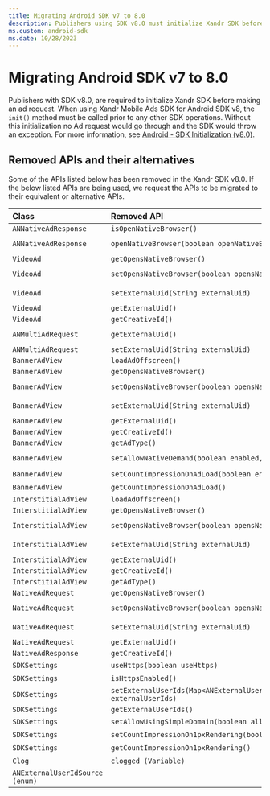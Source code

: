 ```yaml
---
title: Migrating Android SDK v7 to 8.0
description: Publishers using SDK v8.0 must initialize Xandr SDK before making an ad request to avoid exceptions.
ms.custom: android-sdk
ms.date: 10/28/2023
---
```


# Migrating Android SDK v7 to 8.0

Publishers with SDK v8.0, are required to initialize Xandr SDK before making an ad request. When using Xandr Mobile Ads SDK for Android SDK v8, the `init()` method must be called prior to any other SDK operations. Without this initialization no Ad request would go through and the SDK would throw an exception. For more information, see [Android - SDK Initialization (v8.0)](./android-sdk-initialization-v8-0.md).

## Removed APIs and their alternatives

Some of the APIs listed below has been removed in the Xandr SDK v8.0. If the below listed APIs are being used, we request the APIs to be migrated to their equivalent or alternative APIs.

| Class | Removed API | Alternate API |
|:---|:---|:---|
| `ANNativeAdResponse` | `isOpenNativeBrowser()` | `getClickThroughAction()` |
| `ANNativeAdResponse` | `openNativeBrowser(boolean openNativeBrowser)` | `setClickThroughAction(ANClickThroughAction clickThroughAction)` |
| `VideoAd` | `getOpensNativeBrowser()` | `getClickThroughAction()` |
| `VideoAd` | `setOpensNativeBrowser(boolean opensNativeBrowser)` | `setClickThroughAction(ANClickThroughAction clickThroughAction)` |
| `VideoAd` | `setExternalUid(String externalUid)` | `SDKSettings.setPublisherUserId(String publisherUserId)` |
| `VideoAd` | `getExternalUid()` | `SDKSettings.getPublisherUserId()` |
| `VideoAd` | `getCreativeId()` | `ANAdResponseInfo.getCreativeId()` |
| `ANMultiAdRequest` | `getExternalUid()` | `SDKSettings.setPublisherUserId(String publisherUserId)` |
| `ANMultiAdRequest` | `setExternalUid(String externalUid)` | `SDKSettings.getPublisherUserId()` |
| `BannerAdView` | `loadAdOffscreen()` | `loadAd()` |
| `BannerAdView` | `getOpensNativeBrowser()` | `getClickThroughAction()` |
| `BannerAdView` | `setOpensNativeBrowser(boolean opensNativeBrowser)` | `setClickThroughAction(ANClickThroughAction clickThroughAction)` |
| `BannerAdView` | `setExternalUid(String externalUid)` | `SDKSettings.setPublisherUserId(String publisherUserId)` |
| `BannerAdView` | `getExternalUid()` | `SDKSettings.getPublisherUserId()` |
| `BannerAdView` | `getCreativeId()` | `ANAdResponseInfo.getCreativeId()` |
| `BannerAdView` | `getAdType()` | `ANAdResponseInfo.getAdType()` |
| `BannerAdView` | `setAllowNativeDemand(boolean enabled, int rendererId)` | `setAllowNativeDemand(boolean)` <br>`setRendererId(int rendererId)` |
| `BannerAdView` | `setCountImpressionOnAdLoad(boolean enabled)` | N/A |
| `BannerAdView` | `getCountImpressionOnAdLoad()` | N/A |
| `InterstitialAdView` | `loadAdOffscreen()` | `loadAd()` |
| `InterstitialAdView` | `getOpensNativeBrowser()` | `getClickThroughAction()` |
| `InterstitialAdView` | `setOpensNativeBrowser(boolean opensNativeBrowser)` | `setClickThroughAction(ANClickThroughAction clickThroughAction)` |
| `InterstitialAdView` | `setExternalUid(String externalUid)` | `SDKSettings.setPublisherUserId(String publisherUserId)` |
| `InterstitialAdView` | `getExternalUid()` | `SDKSettings.getPublisherUserId()` |
| `InterstitialAdView` | `getCreativeId()` | `ANAdResponseInfo.getCreativeId()` |
| `InterstitialAdView` | `getAdType()` | `ANAdResponseInfo.getAdType()` |
| `NativeAdRequest` | `getOpensNativeBrowser()` | `getClickThroughAction()` |
| `NativeAdRequest` | `setOpensNativeBrowser(boolean opensNativeBrowser)` | `setClickThroughAction(ANClickThroughAction clickThroughAction)` |
| `NativeAdRequest` | `setExternalUid(String externalUid)` | `SDKSettings.setPublisherUserId(String publisherUserId)` |
| `NativeAdRequest` | `getExternalUid()` | `SDKSettings.getPublisherUserId()` |
| `NativeAdResponse` | `getCreativeId()` | `ANAdResponseInfo.getCreativeId()` |
| `SDKSettings` | `useHttps(boolean useHttps)` | N/A. HTTPS is used by default. |
| `SDKSettings` | `isHttpsEnabled()` | N/A |
| `SDKSettings` | `setExternalUserIds(Map<ANExternalUserIdSource,String> externalUserIds)` | `setUserIds(List<ANUserId> userIdList)` |
| `SDKSettings` | `getExternalUserIds()` | `getUserIds()` |
| `SDKSettings` | `setAllowUsingSimpleDomain(boolean allow)` | N/A |
| `SDKSettings` | `setCountImpressionOn1pxRendering(boolean enable)` | N/A |
| `SDKSettings` | `getCountImpressionOn1pxRendering()` | N/A |
| `Clog` | `clogged (Variable)` | N/A |
| `ANExternalUserIdSource (enum)` |  | `ANUserId.Source` |
